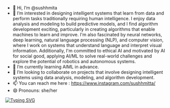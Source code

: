 - 👋 Hi, I’m @sushhmita
- 👀 I’m interested in designing intelligent systems that learn from data and perform tasks traditionally requiring human intelligence. I enjoy data analysis and modeling to build predictive models, and I find algorithm development exciting, particularly in creating algorithms that enable machines to learn and improve. I'm also fascinated by neural networks, deep learning, natural language processing (NLP), and computer vision, where I work on systems that understand language and interpret visual information. Additionally, I'm committed to ethical AI and motivated by AI for social good, applying AI/ML to solve real-world challenges and explore the potential of robotics and autonomous systems.
- 🌱 I’m currently learning AIML in advance.
- 💞️ I’m looking to collaborate on projects that involve designing intelligent systems using data analysis, modeling, and algorithm development.
- 📫 You can reach me here : https://www.instagram.com/sushhmitta/
- 😄 Pronouns: she/her
  

<!---
sushhmita/sushhmita is a ✨ special ✨ repository because its `README.md` (this file) appears on your GitHub profile.
You can click the Preview link to take a look at your changes.
--->
[![Typing SVG](https://readme-typing-svg.demolab.com/I+love+turning+data+into+impactful+tech!!First+line+of+text;Second+line+of+text)](https://git.io/typing-svg)
